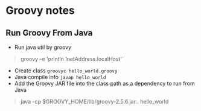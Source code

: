 # Groovy notes
## Run Groovy From Java
- Run java util by groovy
> groovy -e 'println InetAddress.localHost'`
- Create class `groovyc hello_world.groovy`
- Java compile info `javap hello_world`
- Add the Groovy JAR file into the class path as a dependency to run from Java
> java -cp $GROOVY_HOME/lib/groovy-2.5.6.jar:. hello_world
